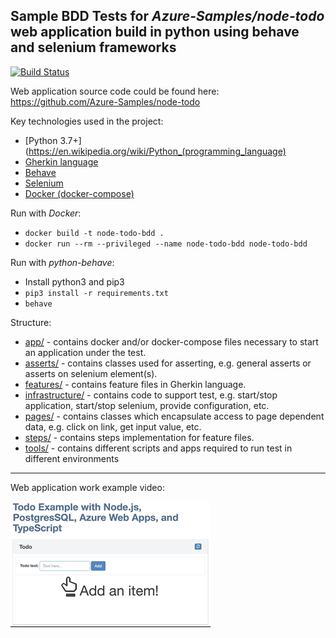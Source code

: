 ## Sample BDD Tests for *Azure-Samples/node-todo* web application build in python using behave and selenium frameworks

[![Build Status](https://travis-ci.com/nazarii-piontko/node-todo-bdd.svg?branch=master)](https://travis-ci.com/nazarii-piontko/node-todo-bdd)

Web application source code could be found here: https://github.com/Azure-Samples/node-todo

Key technologies used in the project:
* [Python 3.7+](https://en.wikipedia.org/wiki/Python_(programming_language)
* [Gherkin language](https://en.wikipedia.org/wiki/Cucumber_(software)#Gherkin_language)
* [Behave](https://behave.readthedocs.io/en/latest/)
* [Selenium](https://selenium-python.readthedocs.io)
* [Docker (docker-compose)](https://docs.docker.com/compose/)

Run with *Docker*:
* `docker build -t node-todo-bdd .`
* `docker run --rm --privileged --name node-todo-bdd node-todo-bdd`

Run with *python-behave*:
* Install python3 and pip3
* `pip3 install -r requirements.txt`
* `behave`

Structure:
* [app/](https://github.com/nazarii-piontko/ToDo-BDD/tree/master/app) - contains docker and/or docker-compose files necessary to start an application under the test.
* [asserts/](https://github.com/nazarii-piontko/ToDo-BDD/tree/master/asserts) - contains classes used for asserting, e.g. general asserts or asserts on selenium element(s).
* [features/](https://github.com/nazarii-piontko/ToDo-BDD/tree/master/features) - contains feature files in Gherkin language.
* [infrastructure/](https://github.com/nazarii-piontko/ToDo-BDD/tree/master/infrastructure) - contains code to support test, e.g. start/stop application, start/stop selenium, provide configuration, etc.
* [pages/](https://github.com/nazarii-piontko/ToDo-BDD/tree/master/pages) - contains classes which encapsulate access to page dependent data, e.g. click on link, get input value, etc.
* [steps/](https://github.com/nazarii-piontko/ToDo-BDD/tree/master/steps) - contains steps implementation for feature files.
* [tools/](https://github.com/nazarii-piontko/ToDo-BDD/tree/master/tools) - contains different scripts and apps required to run test in different environments

---
Web application work example video:

![Application](application.gif)
